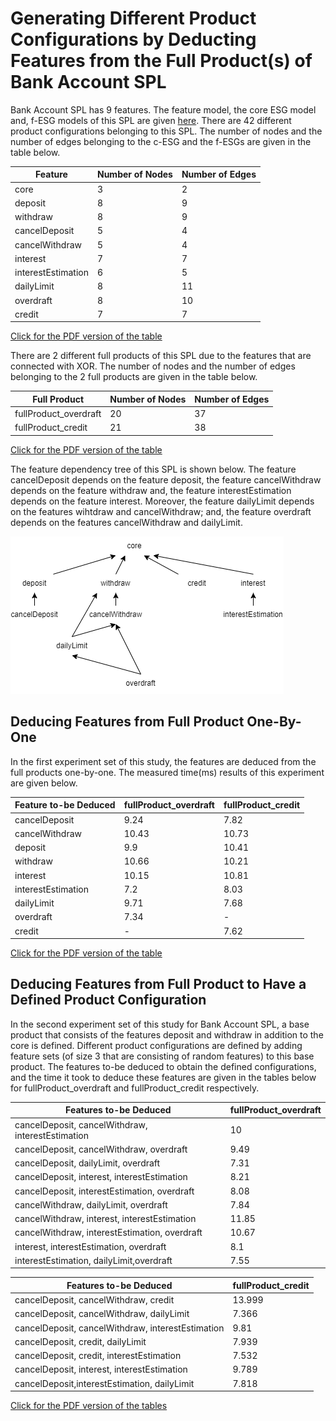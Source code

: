 # Generating Different Product Configurations by Deducting Features from the Full Product(s) of Bank Account SPL

Bank Account SPL has 9 features. The feature model, the core ESG model and, f-ESG models of this SPL are given [here](https://github.com/esg4aspl/SPL-FESG-Examples/blob/master/BankAccountSPL.md). There are 42 different product configurations belonging to this SPL. The number of nodes and the number of edges belonging to the c-ESG and the f-ESGs are given in the table below. 

| Feature            | Number of Nodes | Number of Edges |
| ------------------ | --------------- | --------------- |
| core               | 3               | 2               |
| deposit            | 8               | 9               |
| withdraw           | 8               | 9               |
| cancelDeposit      | 5               | 4               |
| cancelWithdraw     | 5               | 4               |
| interest           | 7               | 7               |
| interestEstimation | 6               | 5               |
| dailyLimit         | 8               | 11              |
| overdraft          | 8               | 10              |
| credit             | 7               | 7               |

[Click for the PDF version of the table](https://github.com/esg4aspl/esg-generation-by-feature-deduction/blob/main/BankAccountSPL/FeatureData.pdf)

There are 2 different full products of this SPL due to the features that are connected with XOR. The number of nodes and the number of edges belonging to the 2 full products are given in the table below. 

| Full Product           | Number of Nodes | Number of Edges |
| ---------------------- | --------------- | --------------- |
| fullProduct\_overdraft | 20              | 37              |
| fullProduct\_credit    | 21              | 38              |

[Click for the PDF version of the table](https://github.com/esg4aspl/esg-generation-by-feature-deduction/blob/main/BankAccountSPL/FullProductData.pdf)

The feature dependency tree of this SPL is shown below. The feature cancelDeposit depends on the feature deposit, the feature cancelWithdraw depends on the feature withdraw and, the feature interestEstimation depends on the feature interest. 
Moreover, the feature dailyLimit depends on the features wihtdraw and cancelWithdraw; and, the feature overdraft depends on the features cancelWithdraw and dailyLimit. 

![FeatureDependencyTree](https://github.com/esg4aspl/esg-generation-by-feature-deduction/blob/main/BankAccountSPL/FeatureDependencyTree.png)

## Deducing Features from Full Product One-By-One
In the first experiment set of this study, the features are deduced from the full products one-by-one. The measured time(ms) results of this experiment are given below.

| Feature to-be Deduced | fullProduct\_overdraft | fullProduct\_credit |
| --------------------- | ---------------------- | ------------------- |
| cancelDeposit         | 9.24                   | 7.82                |
| cancelWithdraw        | 10.43                  | 10.73               |
| deposit               | 9.9                    | 10.41               |
| withdraw              | 10.66                  | 10.21               |
| interest              | 10.15                  | 10.81               |
| interestEstimation    | 7.2                    | 8.03                |
| dailyLimit            | 9.71                   | 7.68                |
| overdraft             | 7.34                   | \-                  |
| credit                | \-                     | 7.62                |

[Click for the PDF version of the table](https://github.com/esg4aspl/esg-generation-by-feature-deduction/blob/main/BankAccountSPL/OneFeatureDeduction.pdf)

## Deducing Features from Full Product to Have a Defined Product Configuration

In the second experiment set of this study for Bank Account SPL, a base product that consists of the features deposit and withdraw in addition to the core is defined. Different product configurations are defined by adding feature sets (of size 3 that are consisting of random features) to this base product. The features to-be deduced to obtain the defined configurations, and the time it took to deduce these features are given in the tables below for fullProduct_overdraft and fullProduct_credit respectively. 

| Features to-be Deduced                            | fullProduct\_overdraft |
| ------------------------------------------------- | ---------------------- |
| cancelDeposit, cancelWithdraw, interestEstimation | 10                     |
| cancelDeposit, cancelWithdraw, overdraft          | 9.49                   |
| cancelDeposit, dailyLimit, overdraft              | 7.31                   |
| cancelDeposit, interest, interestEstimation       | 8.21                   |
| cancelDeposit, interestEstimation, overdraft      | 8.08                   |
| cancelWithdraw, dailyLimit, overdraft             | 7.84                   |
| cancelWithdraw, interest, interestEstimation      | 11.85                  |
| cancelWithdraw, interestEstimation, overdraft     | 10.67                  |
| interest, interestEstimation, overdraft           | 8.1                    |
| interestEstimation, dailyLimit,overdraft          | 7.55                   |

| Features to-be Deduced                            | fullProduct\_credit |
| ------------------------------------------------- | ------------------- |
| cancelDeposit, cancelWithdraw, credit             | 13.999              |
| cancelDeposit, cancelWithdraw, dailyLimit         | 7.366               |
| cancelDeposit, cancelWithdraw, interestEstimation | 9.81                |
| cancelDeposit, credit, dailyLimit                 | 7.939               |
| cancelDeposit, credit, interestEstimation         | 7.532               |
| cancelDeposit, interest, interestEstimation       | 9.789               |
| cancelDeposit,interestEstimation, dailyLimit      | 7.818               |

[Click for the PDF version of the tables](https://github.com/esg4aspl/esg-generation-by-feature-deduction/blob/main/BankAccountSPL/FeatureSetDeduction.pdf)
